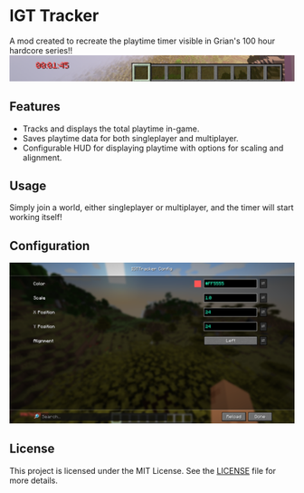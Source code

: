 # IGT Tracker

A mod created to recreate the playtime timer visible in Grian's 100 hour hardcore series!!
![Timer.png](docs%2FTimer.png)
## Features

- Tracks and displays the total playtime in-game.
- Saves playtime data for both singleplayer and multiplayer.
- Configurable HUD for displaying playtime with options for scaling and alignment.


## Usage

Simply join a world, either singleplayer or multiplayer, and the timer will start working itself!

## Configuration

![Config.png](docs%2FConfig.png)

## License

This project is licensed under the MIT License. See the [LICENSE](LICENSE) file for more details.
